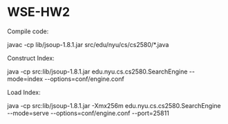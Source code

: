 WSE-HW2
=======

Compile code:

javac -cp lib/jsoup-1.8.1.jar src/edu/nyu/cs/cs2580/*.java


Construct Index:

java -cp src:lib/jsoup-1.8.1.jar edu.nyu.cs.cs2580.SearchEngine --mode=index --options=conf/engine.conf

Load Index:

java -cp src:lib/jsoup-1.8.1.jar -Xmx256m edu.nyu.cs.cs2580.SearchEngine --mode=serve --options=conf/engine.conf --port=25811
